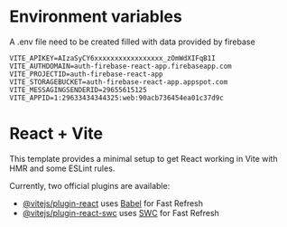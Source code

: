 # Environment variables

A .env file need to be created filled with data provided by firebase
```
VITE_APIKEY=AIzaSyCY6xxxxxxxxxxxxxxxxx_zOmWdXIFqB1I
VITE_AUTHDOMAIN=auth-firebase-react-app.firebaseapp.com
VITE_PROJECTID=auth-firebase-react-app
VITE_STORAGEBUCKET=auth-firebase-react-app.appspot.com
VITE_MESSAGINGSENDERID=29655615125
VITE_APPID=1:29633434344325:web:90acb736454ea01c37d9c
```
# React + Vite

This template provides a minimal setup to get React working in Vite with HMR and some ESLint rules.

Currently, two official plugins are available:

- [@vitejs/plugin-react](https://github.com/vitejs/vite-plugin-react/blob/main/packages/plugin-react/README.md) uses [Babel](https://babeljs.io/) for Fast Refresh
- [@vitejs/plugin-react-swc](https://github.com/vitejs/vite-plugin-react-swc) uses [SWC](https://swc.rs/) for Fast Refresh
